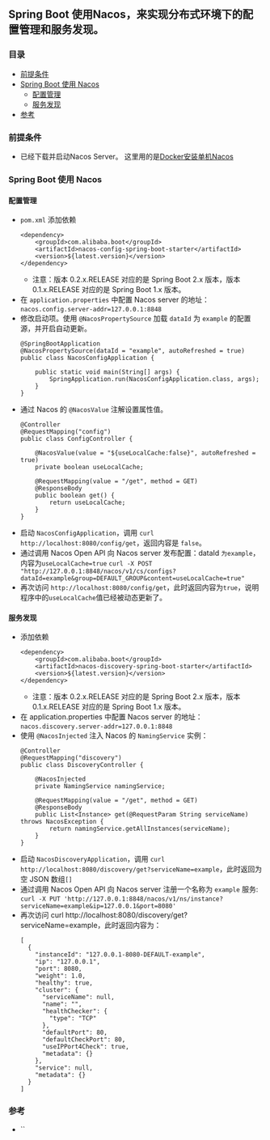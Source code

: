 ## Spring Boot 使用Nacos，来实现分布式环境下的配置管理和服务发现。


### 目录
* [前提条件](#前提条件)
* [Spring Boot 使用 Nacos](#Spring-Boot-使用-Nacos)
    * [配置管理](#配置管理)
    * [服务发现](#服务发现)
* [参考](#参考)

### 前提条件
* 已经下载并启动Nacos Server。 这里用的是[Docker安装单机Nacos](Nacos-Install-single.md#单机模式部署Nacos)

### Spring Boot 使用 Nacos

#### 配置管理
* `pom.xml` 添加依赖
    ```text
    <dependency>
        <groupId>com.alibaba.boot</groupId>
        <artifactId>nacos-config-spring-boot-starter</artifactId>
        <version>${latest.version}</version>
    </dependency>
    ```
    * 注意：版本 0.2.x.RELEASE 对应的是 Spring Boot 2.x 版本，版本 0.1.x.RELEASE 对应的是 Spring Boot 1.x 版本。
* 在 `application.properties` 中配置 Nacos server 的地址： `nacos.config.server-addr=127.0.0.1:8848`
* 修改启动项。使用 `@NacosPropertySource` 加载 `dataId` 为 `example` 的配置源，并开启自动更新。
    ```text
    @SpringBootApplication
    @NacosPropertySource(dataId = "example", autoRefreshed = true)
    public class NacosConfigApplication {
    
        public static void main(String[] args) {
            SpringApplication.run(NacosConfigApplication.class, args);
        }
    }
    ```
* 通过 Nacos 的 `@NacosValue` 注解设置属性值。
    ```text
    @Controller
    @RequestMapping("config")
    public class ConfigController {
    
        @NacosValue(value = "${useLocalCache:false}", autoRefreshed = true)
        private boolean useLocalCache;
    
        @RequestMapping(value = "/get", method = GET)
        @ResponseBody
        public boolean get() {
            return useLocalCache;
        }
    }
    ```
* 启动 `NacosConfigApplication`，调用 `curl http://localhost:8080/config/get`，返回内容是 `false`。
* 通过调用 Nacos Open API 向 Nacos server 发布配置：dataId `为example`，内容为`useLocalCache=true`
`curl -X POST "http://127.0.0.1:8848/nacos/v1/cs/configs?dataId=example&group=DEFAULT_GROUP&content=useLocalCache=true"`
* 再次访问 `http://localhost:8080/config/get`，此时返回内容为`true`，说明程序中的`useLocalCache`值已经被动态更新了。

#### 服务发现
* 添加依赖
    ```text
    <dependency>
        <groupId>com.alibaba.boot</groupId>
        <artifactId>nacos-discovery-spring-boot-starter</artifactId>
        <version>${latest.version}</version>
    </dependency>
    ```
    * 注意：版本 0.2.x.RELEASE 对应的是 Spring Boot 2.x 版本，版本 0.1.x.RELEASE 对应的是 Spring Boot 1.x 版本。
* 在 application.properties 中配置 Nacos server 的地址： `nacos.discovery.server-addr=127.0.0.1:8848`
* 使用 `@NacosInjected` 注入 Nacos 的 `NamingService` 实例：
    ```text
    @Controller
    @RequestMapping("discovery")
    public class DiscoveryController {
    
        @NacosInjected
        private NamingService namingService;
    
        @RequestMapping(value = "/get", method = GET)
        @ResponseBody
        public List<Instance> get(@RequestParam String serviceName) throws NacosException {
            return namingService.getAllInstances(serviceName);
        }
    }
    ```
* 启动 `NacosDiscoveryApplication`，调用 `curl http://localhost:8080/discovery/get?serviceName=example`，此时返回为空 JSON 数组`[]`
* 通过调用 Nacos Open API 向 Nacos server 注册一个名称为 `example` 服务: `curl -X PUT 'http://127.0.0.1:8848/nacos/v1/ns/instance?serviceName=example&ip=127.0.0.1&port=8080'`
* 再次访问 curl http://localhost:8080/discovery/get?serviceName=example，此时返回内容为：
    ```text
    [
      {
        "instanceId": "127.0.0.1-8080-DEFAULT-example",
        "ip": "127.0.0.1",
        "port": 8080,
        "weight": 1.0,
        "healthy": true,
        "cluster": {
          "serviceName": null,
          "name": "",
          "healthChecker": {
            "type": "TCP"
          },
          "defaultPort": 80,
          "defaultCheckPort": 80,
          "useIPPort4Check": true,
          "metadata": {}
        },
        "service": null,
        "metadata": {}
      }
    ]
    ```



### 参考
* ``